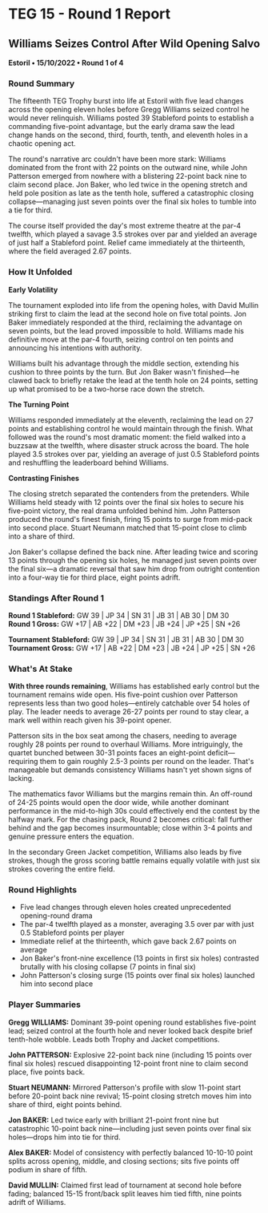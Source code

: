 # TEG 15 - Round 1 Report

## Williams Seizes Control After Wild Opening Salvo
**Estoril • 15/10/2022 • Round 1 of 4**

### Round Summary

The fifteenth TEG Trophy burst into life at Estoril with five lead changes across the opening eleven holes before Gregg Williams seized control he would never relinquish. Williams posted 39 Stableford points to establish a commanding five-point advantage, but the early drama saw the lead change hands on the second, third, fourth, tenth, and eleventh holes in a chaotic opening act.

The round's narrative arc couldn't have been more stark: Williams dominated from the front with 22 points on the outward nine, while John Patterson emerged from nowhere with a blistering 22-point back nine to claim second place. Jon Baker, who led twice in the opening stretch and held pole position as late as the tenth hole, suffered a catastrophic closing collapse—managing just seven points over the final six holes to tumble into a tie for third.

The course itself provided the day's most extreme theatre at the par-4 twelfth, which played a savage 3.5 strokes over par and yielded an average of just half a Stableford point. Relief came immediately at the thirteenth, where the field averaged 2.67 points.

### How It Unfolded

**Early Volatility**

The tournament exploded into life from the opening holes, with David Mullin striking first to claim the lead at the second hole on five total points. Jon Baker immediately responded at the third, reclaiming the advantage on seven points, but the lead proved impossible to hold. Williams made his definitive move at the par-4 fourth, seizing control on ten points and announcing his intentions with authority.

Williams built his advantage through the middle section, extending his cushion to three points by the turn. But Jon Baker wasn't finished—he clawed back to briefly retake the lead at the tenth hole on 24 points, setting up what promised to be a two-horse race down the stretch.

**The Turning Point**

Williams responded immediately at the eleventh, reclaiming the lead on 27 points and establishing control he would maintain through the finish. What followed was the round's most dramatic moment: the field walked into a buzzsaw at the twelfth, where disaster struck across the board. The hole played 3.5 strokes over par, yielding an average of just 0.5 Stableford points and reshuffling the leaderboard behind Williams.

**Contrasting Finishes**

The closing stretch separated the contenders from the pretenders. While Williams held steady with 12 points over the final six holes to secure his five-point victory, the real drama unfolded behind him. John Patterson produced the round's finest finish, firing 15 points to surge from mid-pack into second place. Stuart Neumann matched that 15-point close to climb into a share of third.

Jon Baker's collapse defined the back nine. After leading twice and scoring 13 points through the opening six holes, he managed just seven points over the final six—a dramatic reversal that saw him drop from outright contention into a four-way tie for third place, eight points adrift.

### Standings After Round 1

**Round 1 Stableford:** GW 39 | JP 34 | SN 31 | JB 31 | AB 30 | DM 30  
**Round 1 Gross:** GW +17 | AB +22 | DM +23 | JB +24 | JP +25 | SN +26

**Tournament Stableford:** GW 39 | JP 34 | SN 31 | JB 31 | AB 30 | DM 30  
**Tournament Gross:** GW +17 | AB +22 | DM +23 | JB +24 | JP +25 | SN +26

### What's At Stake

**With three rounds remaining**, Williams has established early control but the tournament remains wide open. His five-point cushion over Patterson represents less than two good holes—entirely catchable over 54 holes of play. The leader needs to average 26-27 points per round to stay clear, a mark well within reach given his 39-point opener.

Patterson sits in the box seat among the chasers, needing to average roughly 28 points per round to overhaul Williams. More intriguingly, the quartet bunched between 30-31 points faces an eight-point deficit—requiring them to gain roughly 2.5-3 points per round on the leader. That's manageable but demands consistency Williams hasn't yet shown signs of lacking.

The mathematics favor Williams but the margins remain thin. An off-round of 24-25 points would open the door wide, while another dominant performance in the mid-to-high 30s could effectively end the contest by the halfway mark. For the chasing pack, Round 2 becomes critical: fall further behind and the gap becomes insurmountable; close within 3-4 points and genuine pressure enters the equation.

In the secondary Green Jacket competition, Williams also leads by five strokes, though the gross scoring battle remains equally volatile with just six strokes covering the entire field.

### Round Highlights

- Five lead changes through eleven holes created unprecedented opening-round drama
- The par-4 twelfth played as a monster, averaging 3.5 over par with just 0.5 Stableford points per player
- Immediate relief at the thirteenth, which gave back 2.67 points on average
- Jon Baker's front-nine excellence (13 points in first six holes) contrasted brutally with his closing collapse (7 points in final six)
- John Patterson's closing surge (15 points over final six holes) launched him into second place

### Player Summaries

**Gregg WILLIAMS:** Dominant 39-point opening round establishes five-point lead; seized control at the fourth hole and never looked back despite brief tenth-hole wobble. Leads both Trophy and Jacket competitions.

**John PATTERSON:** Explosive 22-point back nine (including 15 points over final six holes) rescued disappointing 12-point front nine to claim second place, five points back.

**Stuart NEUMANN:** Mirrored Patterson's profile with slow 11-point start before 20-point back nine revival; 15-point closing stretch moves him into share of third, eight points behind.

**Jon BAKER:** Led twice early with brilliant 21-point front nine but catastrophic 10-point back nine—including just seven points over final six holes—drops him into tie for third.

**Alex BAKER:** Model of consistency with perfectly balanced 10-10-10 point splits across opening, middle, and closing sections; sits five points off podium in share of fifth.

**David MULLIN:** Claimed first lead of tournament at second hole before fading; balanced 15-15 front/back split leaves him tied fifth, nine points adrift of Williams.


